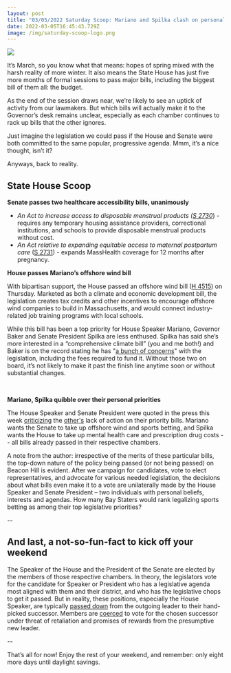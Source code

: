 ```yaml
---
layout: post
title: "03/05/2022 Saturday Scoop: Mariano and Spilka clash on personal priorities"
date: 2022-03-05T16:45:43.729Z
image: /img/saturday-scoop-logo.png
---
```

![](https://nvlupin.blob.core.windows.net/images/van/EA/EA007/1/90151/images/Saturday%20Scoop.png)

It’s March, so you know what that means: hopes of spring mixed with the harsh reality of more winter. It also means the State House has just five more months of formal sessions to pass major bills, including the biggest bill of them all: the budget. 

As the end of the session draws near, we’re likely to see an uptick of activity from our lawmakers. But which bills will actually make it to the Governor’s desk remains unclear, especially as each chamber continues to rack up bills that the other ignores.

Just imagine the legislation we could pass if the House and Senate were both committed to the same popular, progressive agenda. Mmm, it’s a nice thought, isn’t it? 

Anyways, back to reality.



## **State House Scoop**

**Senate passes two healthcare accessibility bills, unanimously**

* *An Act to increase access to disposable menstrual products ([S 2730](https://malegislature.gov/Bills/192/S2730?utm_medium=&emci=9d839d49-b59c-ec11-a22a-281878b85110&emdi=ea000000-0000-0000-0000-000000000001&ceid={{ContactsEmailID}})*) - requires any temporary housing assistance providers, correctional institutions, and schools to provide disposable menstrual products without cost.
* *An Act relative to expanding equitable access to maternal postpartum care* ([S 2731](https://malegislature.gov/Bills/192/S2731?utm_medium=&emci=9d839d49-b59c-ec11-a22a-281878b85110&emdi=ea000000-0000-0000-0000-000000000001&ceid={{ContactsEmailID}})) - expands MassHealth coverage for 12 months after pregnancy.



**House passes Mariano’s offshore wind bill**

With bipartisan support, the House passed an offshore wind bill ([H 4515](https://malegislature.gov/Bills/192/H4515?utm_medium=&emci=9d839d49-b59c-ec11-a22a-281878b85110&emdi=ea000000-0000-0000-0000-000000000001&ceid={{ContactsEmailID}})) on Thursday. Marketed as both a climate and economic development bill, the legislation creates tax credits and other incentives to encourage offshore wind companies to build in Massachusetts, and would connect industry-related job training programs with local schools. 

While this bill has been a top priority for House Speaker Mariano, Governor Baker and Senate President Spilka are less enthused. Spilka has said she’s more interested in a “comprehensive climate bill” (you and me both!) and Baker is on the record stating he has "[a bunch of concerns](https://www.wickedlocal.com/story/regional/2022/03/04/mass-house-offshore-wind-bill-faces-headwinds-baker/9373537002/?utm_medium=&emci=9d839d49-b59c-ec11-a22a-281878b85110&emdi=ea000000-0000-0000-0000-000000000001&ceid={{ContactsEmailID}})" with the legislation, including the fees required to fund it. Without those two on board, it’s not likely to make it past the finish line anytime soon or without substantial changes. 

 

**Mariano, Spilka quibble over their personal priorities**

The House Speaker and Senate President were quoted in the press this week [criticizing](https://whdh.com/news/on-sports-betting-mariano-frustrated-by-stubborn-senate/?utm_medium=&emci=9d839d49-b59c-ec11-a22a-281878b85110&emdi=ea000000-0000-0000-0000-000000000001&ceid={{ContactsEmailID}}) the [other's](https://www.wwlp.com/health-2/spilka-questions-house-hangup-on-prescription-drug-mental-health-bills/?utm_medium=&emci=9d839d49-b59c-ec11-a22a-281878b85110&emdi=ea000000-0000-0000-0000-000000000001&ceid={{ContactsEmailID}}) lack of action on their priority bills. Mariano wants the Senate to take up offshore wind and sports betting, and Spilka wants the House to take up mental health care and prescription drug costs -- all bills already passed in their respective chambers.

A note from the author: irrespective of the merits of these particular bills, the top-down nature of the policy being passed (or not being passed) on Beacon Hill is evident. After we campaign for candidates, vote to elect representatives, and advocate for various needed legislation, the decisions about what bills even make it to a vote are unilaterally made by the House Speaker and Senate President – two individuals with personal beliefs, interests and agendas. How many Bay Staters would rank legalizing sports betting as among their top legislative priorities?

\--



## **And last, a not-so-fun-fact to kick off your weekend**

The Speaker of the House and the President of the Senate are elected by the members of those respective chambers. In theory, the legislators vote for the candidate for Speaker or President who has a legislative agenda most aligned with them and their district, and who has the legislative chops to get it passed. But in reality, these positions, especially the House Speaker, are typically [passed down](https://commonwealthmagazine.org/opinion/house-progressives-need-to-cry-foul/?utm_medium=&emci=9d839d49-b59c-ec11-a22a-281878b85110&emdi=ea000000-0000-0000-0000-000000000001&ceid={{ContactsEmailID}}) from the outgoing leader to their hand-picked successor. Members are [coerced](https://www.wbur.org/news/2019/01/02/robert-deleo-re-elected-speaker?utm_medium=&emci=9d839d49-b59c-ec11-a22a-281878b85110&emdi=ea000000-0000-0000-0000-000000000001&ceid={{ContactsEmailID}}) to vote for the chosen successor under threat of retaliation and promises of rewards from the presumptive new leader.



\--

That’s all for now! Enjoy the rest of your weekend, and remember: only eight more days until daylight savings.